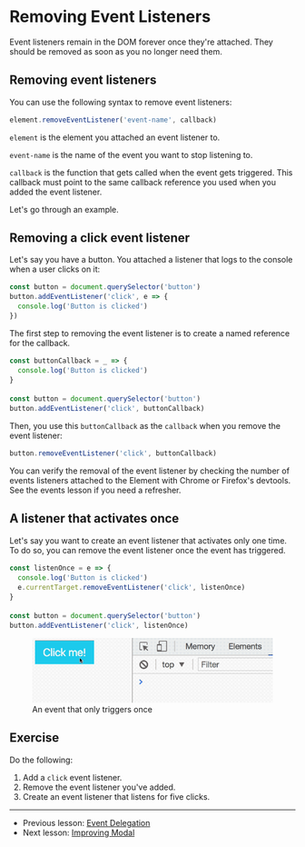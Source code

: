# Removing Event Listeners

Event listeners remain in the DOM forever once they're attached. They should be removed as soon as you no longer need them.

## Removing event listeners

You can use the following syntax to remove event listeners:

```js
element.removeEventListener('event-name', callback)
```

`element` is the element you attached an event listener to.

`event-name` is the name of the event you want to stop listening to.

`callback` is the function that gets called when the event gets triggered. This callback must point to the same callback reference you used when you added the event listener.

Let's go through an example.

## Removing a click event listener

Let's say you have a button. You attached a listener that logs to the console when a user clicks on it:

```js
const button = document.querySelector('button')
button.addEventListener('click', e => {
  console.log('Button is clicked')
})
```

The first step to removing the event listener is to create a named reference for the callback.

```js
const buttonCallback = _ => {
  console.log('Button is clicked')
}

const button = document.querySelector('button')
button.addEventListener('click', buttonCallback)
```

Then, you use this `buttonCallback` as the `callback` when you remove the event listener:

```js
button.removeEventListener('click', buttonCallback)
```

You can verify the removal of the event listener by checking the number of events listeners attached to the Element with Chrome or Firefox's devtools. See the events lesson if you need a refresher.

## A listener that activates once

Let's say you want to create an event listener that activates only one time. To do so, you can remove the event listener once the event has triggered.

```js
const listenOnce = e => {
  console.log('Button is clicked')
  e.currentTarget.removeEventListener('click', listenOnce)
}

const button = document.querySelector('button')
button.addEventListener('click', listenOnce)
```

<figure>
  <img src="../../images/events/remove/once.gif" alt="An event that only triggers once">
  <figcaption>An event that only triggers once</figcaption>
</figure>

## Exercise

Do the following:

1. Add a `click` event listener.
2. Remove the event listener you've added.
3. Create an event listener that listens for five clicks.

---

- Previous lesson: [Event Delegation](04.event-delegation.md)
- Next lesson: [Improving Modal](06.improving-modal.md)
